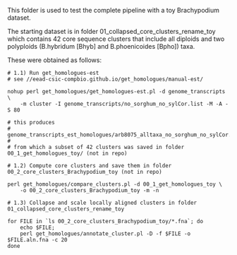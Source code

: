 This folder is used to test the complete pipeline with a toy Brachypodium dataset.

The starting dataset is in folder 01_collapsed_core_clusters_rename_toy 
which contains 42 core sequence clusters that include all diploids and two 
polyploids (B.hybridum [Bhyb] and B.phoenicoides [Bpho]) taxa.

These were obtained as follows:

```
# 1.1) Run get_homologues-est
# see //eead-csic-compbio.github.io/get_homologues/manual-est/

nohup perl get_homologues/get_homologues-est.pl -d genome_transcripts \
	-m cluster -I genome_transcripts/no_sorghum_no_sylCor.list -M -A -S 80

# this produces
# genome_transcripts_est_homologues/arb8075_alltaxa_no_sorghum_no_sylCor.list_algOMCL_e0_S80_/
#
# from which a subset of 42 clusters was saved in folder 00_1_get_homologues_toy/ (not in repo)

# 1.2) Compute core clusters and save them in folder 00_2_core_clusters_Brachypodium_toy (not in repo)

perl get_homologues/compare_clusters.pl -d 00_1_get_homologues_toy \
	-o 00_2_core_clusters_Brachypodium_toy -m -n 

# 1.3) Collapse and scale locally aligned clusters in folder 01_collapsed_core_clusters_rename_toy

for FILE in `ls 00_2_core_clusters_Brachypodium_toy/*.fna`; do
	echo $FILE;
	perl get_homologues/annotate_cluster.pl -D -f $FILE -o $FILE.aln.fna -c 20
done
```
